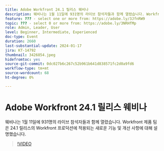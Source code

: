 ```yaml
---
title: Adobe Workfront 24.1 릴리스 웨비나
description: 웨비나는 1월 11일에 931명의 라이브 참석자들과 함께 열렸습니다. Workfront 제품 팀은 24.1 릴리스의 Workfront 프로덕션에 적용되는 새로운 기능 및 개선 사항에 대해 설명했습니다.
feature: ??? - select one or more from: https://adobe.ly/3JfnRW9
topic: ??? - select 0 or more from: https://adobe.ly/3NRHfMp
role: Admin, Leader, User
level: Beginner, Intermediate, Experienced
doc-type: Event
duration: 2660
last-substantial-update: 2024-01-17
jira: KT-14792
thumbnail: 3426854.jpeg
hidefromtoc: yes
source-git-commit: 0dc027b6c267c52b961b641d838571fc2d0a9fd6
workflow-type: tm+mt
source-wordcount: 68
ht-degree: 0%

---
```



# Adobe Workfront 24.1 릴리스 웨비나

웨비나는 1월 11일에 931명의 라이브 참석자들과 함께 열렸습니다. Workfront 제품 팀은 24.1 릴리스의 Workfront 프로덕션에 적용되는 새로운 기능 및 개선 사항에 대해 설명했습니다.

>[!VIDEO](https://video.tv.adobe.com/v/3426854/?learn=on)
